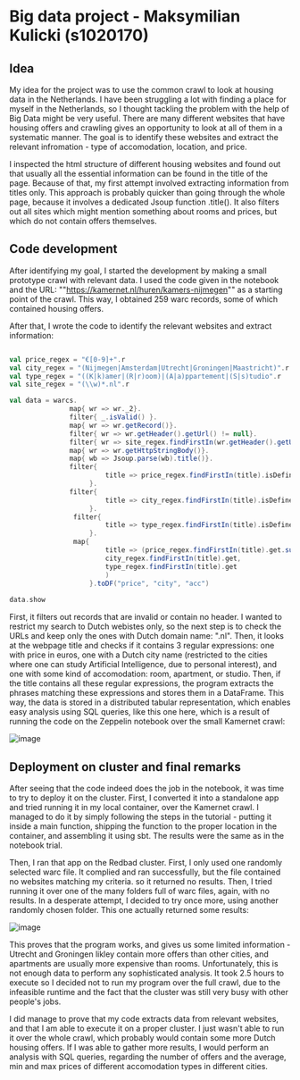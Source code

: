 # Big data project - Maksymilian Kulicki (s1020170)

## Idea
My idea for the project was to use the common crawl to look at housing data in the Netherlands. I have been struggling a lot with finding a place for myself in the Netherlands, so I thought tackling the problem with the help of Big Data might be very useful. There are many different websites that have housing offers and crawling gives an opportunity to look at all of them in a systematic manner. The goal is to identify these websites and extract the relevant infromation - type of accomodation, location, and price.

I inspected the html structure of different housing websites and found out that usually all the essential information can be found in the title of the page. Because of that, my first attempt involved extracting information from titles only. This approach is probably quicker than going through the whole page, because it involves a dedicated Jsoup function .title(). It also filters out all sites which might mention something about rooms and prices, but which do not contain offers themselves. 

## Code development
After identifying my goal, I started the development by making a small prototype crawl with relevant data. I used the code given in the notebook and the URL: ""https://kamernet.nl/huren/kamers-nijmegen"" as a starting point of the crawl. This way, I obtained 259 warc records, some of which contained housing offers. 

After that, I wrote the code to identify the relevant websites and extract information:

```scala

val price_regex = "€[0-9]+".r
val city_regex = "(Nijmegen|Amsterdam|Utrecht|Groningen|Maastricht)".r
val type_regex = "((K|k)amer|(R|r)oom)|(A|a)ppartement|(S|s)tudio".r
val site_regex = "(\\w)*.nl".r

val data = warcs.
               map{ wr => wr._2}.
               filter{ _.isValid() }.
               map{ wr => wr.getRecord()}.
               filter{ wr => wr.getHeader().getUrl() != null}.
               filter{ wr => site_regex.findFirstIn(wr.getHeader().getUrl()).isDefined}.
               map{ wr => wr.getHttpStringBody()}.
               map{ wb => Jsoup.parse(wb).title()}.
               filter{
                        title => price_regex.findFirstIn(title).isDefined
                    }.
               filter{
                        title => city_regex.findFirstIn(title).isDefined
                    }.
                filter{
                        title => type_regex.findFirstIn(title).isDefined
                    }.
                map{
                        title => (price_regex.findFirstIn(title).get.substring(1), 
                        city_regex.findFirstIn(title).get,
                        type_regex.findFirstIn(title).get
                        )                    
                    }.toDF("price", "city", "acc")
               
data.show

```

First, it filters out records that are invalid or contain no header. I wanted to restrict my search to Dutch webistes only, so the next step is to check the URLs and keep only the ones with Dutch domain name: ".nl". Then, it looks at the webpage title and checks if it contains 3 regular expressions: one with price in euros, one with a Dutch city name (restricted to the cities where one can study Artificial Intelligence, due to personal interest), and one with some kind of accomodation: room, apartment, or studio. Then, if the title contains all these regular expressions, the program extracts the phrases matching these expressions and stores them in a DataFrame. This way, the data is stored in a distributed tabular representation, which enables easy analysis using SQL queries, like this one here, which is a result of running the code on the Zeppelin notebook over the small Kamernet crawl: 

![image](https://user-images.githubusercontent.com/49609518/124577744-d4dc7d80-de4d-11eb-8dbd-26a5e6bcb28e.png)

## Deployment on cluster and final remarks

After seeing that the code indeed does the job in the notebook, it was time to try to deploy it on the cluster. First, I converted it into a standalone app and tried running it in my local container, over the Kamernet crawl. I managed to do it by simply following the steps in the tutorial - putting it inside a main function, shipping the function to the proper location in the container, and assembling it using sbt. The results were the same as in the notebook trial.

Then, I ran that app on the Redbad cluster. First, I only used one randomly selected warc file. It complied and ran successfully, but the file contained no websites matching my criteria. so it returned no results. Then, I tried running it over one of the many folders full of warc files, again, with no results. In a desperate attempt, I decided to try once more, using another randomly chosen folder. This one actually returned some results:

![image](https://user-images.githubusercontent.com/49609518/124617031-e4bc8780-de76-11eb-96e0-207ba7a0f359.png)

This proves that the program works, and gives us some limited information - Utrecht and Groningen likley contain more offers than other cities, and apartments are usually more expensive than rooms. Unfortunately, this is not enough data to perform any sophisticated analysis. It took 2.5 hours to execute so I decided not to run my program over the full crawl, due to the infeasible runtime and the fact that the cluster was still very busy with other people's jobs. 

I did manage to prove that my code extracts data from relevant websites, and that I am able to execute it on a proper cluster. I just wasn't able to run it over the whole crawl, which probably would contain some more Dutch housing offers. If I was able to gather more results, I would perform an analysis with SQL queries, regarding the number of offers and the average, min and max prices of different accomodation types in different cities. 


